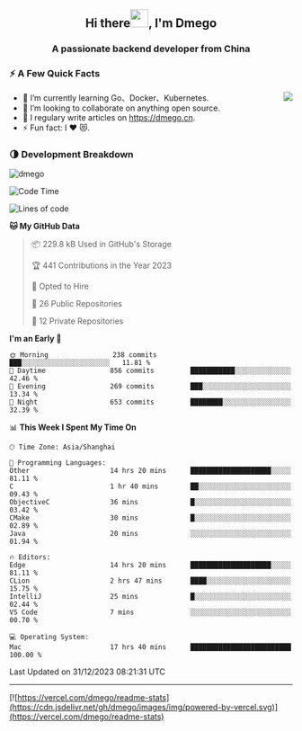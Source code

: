 <h2 align="center">Hi there<img src="https://cdn.jsdelivr.net/gh/dmego/images/img/Hi.gif" height="32" />, I'm Dmego </h2>
<h3 align="center">A passionate backend developer from China</h3>

### ⚡️ A Few Quick Facts

<img align="right" src="https://readme-stats-dmego.vercel.app/api?username=dmego&show_icons=true&icon_color=1573B3&hide_title=true&text_color=718096&bg_color=00000000&hide_border=true"/>

<ul>
    <li> 🌱 I’m currently learning Go、Docker、Kubernetes.</li>
    <li> 👯 I’m looking to collaborate on anything open source.</li>
    <li> 📝 I regulary write articles on <a href="https://dmego.cn">https://dmego.cn</a>.</li>
    <li> ⚡ Fun fact: I ❤️ 😻.</li>
</ul>

### 🌗 Development Breakdown

<img src="https://komarev.com/ghpvc/?username=dmego" alt="dmego" />

<!--START_SECTION:waka-->
![Code Time](http://img.shields.io/badge/Code%20Time-2%2C432%20hrs%2033%20mins-blue)

![Lines of code](https://img.shields.io/badge/From%20Hello%20World%20I%27ve%20Written-681.2%20thousand%20lines%20of%20code-blue)

**🐱 My GitHub Data** 

> 📦 229.8 kB Used in GitHub's Storage 
 > 
> 🏆 441 Contributions in the Year 2023
 > 
> 💼 Opted to Hire
 > 
> 📜 26 Public Repositories 
 > 
> 🔑 12 Private Repositories 
 > 
**I'm an Early 🐤** 

```text
🌞 Morning                238 commits         ███░░░░░░░░░░░░░░░░░░░░░░   11.81 % 
🌆 Daytime                856 commits         ███████████░░░░░░░░░░░░░░   42.46 % 
🌃 Evening                269 commits         ███░░░░░░░░░░░░░░░░░░░░░░   13.34 % 
🌙 Night                  653 commits         ████████░░░░░░░░░░░░░░░░░   32.39 % 
```


📊 **This Week I Spent My Time On** 

```text
🕑︎ Time Zone: Asia/Shanghai

💬 Programming Languages: 
Other                    14 hrs 20 mins      ████████████████████░░░░░   81.11 % 
C                        1 hr 40 mins        ██░░░░░░░░░░░░░░░░░░░░░░░   09.43 % 
ObjectiveC               36 mins             █░░░░░░░░░░░░░░░░░░░░░░░░   03.42 % 
CMake                    30 mins             █░░░░░░░░░░░░░░░░░░░░░░░░   02.89 % 
Java                     20 mins             ░░░░░░░░░░░░░░░░░░░░░░░░░   01.94 % 

🔥 Editors: 
Edge                     14 hrs 20 mins      ████████████████████░░░░░   81.11 % 
CLion                    2 hrs 47 mins       ████░░░░░░░░░░░░░░░░░░░░░   15.75 % 
IntelliJ                 25 mins             █░░░░░░░░░░░░░░░░░░░░░░░░   02.44 % 
VS Code                  7 mins              ░░░░░░░░░░░░░░░░░░░░░░░░░   00.70 % 

💻 Operating System: 
Mac                      17 hrs 40 mins      █████████████████████████   100.00 % 
```


 Last Updated on 31/12/2023 08:21:31 UTC
<!--END_SECTION:waka-->

---

[![https://vercel.com/dmego/readme-stats](https://cdn.jsdelivr.net/gh/dmego/images/img/powered-by-vercel.svg)](https://vercel.com/dmego/readme-stats)

